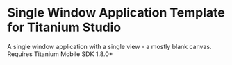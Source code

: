 # Single Window Application Template for Titanium Studio

A single window application with a single view - a mostly blank canvas. Requires Titanium Mobile SDK 1.8.0+